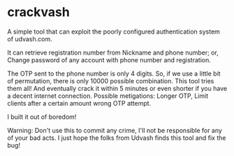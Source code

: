 # crackvash
A simple tool that can exploit the poorly configured authentication system of udvash.com. 

It can retrieve registration number from Nickname and phone number;
or, Change password of any account with phone number and registration.

The OTP sent to the phone number is only 4 digits. So, if we use a little bit of permutation, there is only 10000 possible combination.
This tool tries them all! And eventually crack it within 5 minutes or even shorter if you have a decent internet connection.
Possible metigations: Longer OTP, Limit clients after a certain amount wrong OTP attempt.

I built it out of boredom!

Warning: Don't use this to commit any crime, I'll not be responsible for any of your bad acts.
I just hope the folks from Udvash finds this tool and fix the bug! 
